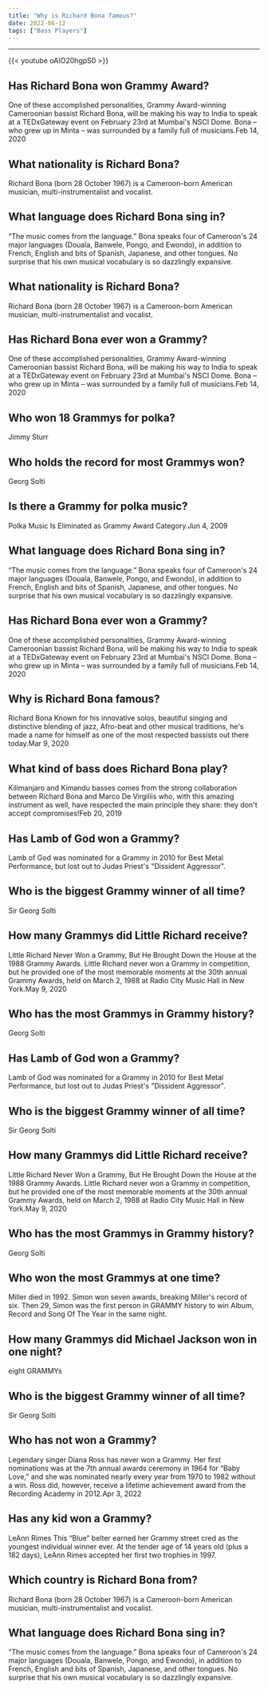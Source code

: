 ```yaml
---
title: "Why is Richard Bona famous?"
date: 2022-06-12
tags: ["Bass Players"]
---
```


---
{{< youtube oAIO20hgpS0 >}}
## Has Richard Bona won Grammy Award?
One of these accomplished personalities, Grammy Award-winning Cameroonian bassist Richard Bona, will be making his way to India to speak at a TEDxGateway event on February 23rd at Mumbai's NSCI Dome. Bona – who grew up in Minta – was surrounded by a family full of musicians.Feb 14, 2020

## What nationality is Richard Bona?
Richard Bona (born 28 October 1967) is a Cameroon-born American musician, multi-instrumentalist and vocalist.

## What language does Richard Bona sing in?
“The music comes from the language.” Bona speaks four of Cameroon's 24 major languages (Douala, Banwele, Pongo, and Ewondo), in addition to French, English and bits of Spanish, Japanese, and other tongues. No surprise that his own musical vocabulary is so dazzlingly expansive.

## What nationality is Richard Bona?
Richard Bona (born 28 October 1967) is a Cameroon-born American musician, multi-instrumentalist and vocalist.

## Has Richard Bona ever won a Grammy?
One of these accomplished personalities, Grammy Award-winning Cameroonian bassist Richard Bona, will be making his way to India to speak at a TEDxGateway event on February 23rd at Mumbai's NSCI Dome. Bona – who grew up in Minta – was surrounded by a family full of musicians.Feb 14, 2020

## Who won 18 Grammys for polka?
Jimmy Sturr

## Who holds the record for most Grammys won?
Georg Solti

## Is there a Grammy for polka music?
Polka Music Is Eliminated as Grammy Award Category.Jun 4, 2009

## What language does Richard Bona sing in?
“The music comes from the language.” Bona speaks four of Cameroon's 24 major languages (Douala, Banwele, Pongo, and Ewondo), in addition to French, English and bits of Spanish, Japanese, and other tongues. No surprise that his own musical vocabulary is so dazzlingly expansive.

## Has Richard Bona ever won a Grammy?
One of these accomplished personalities, Grammy Award-winning Cameroonian bassist Richard Bona, will be making his way to India to speak at a TEDxGateway event on February 23rd at Mumbai's NSCI Dome. Bona – who grew up in Minta – was surrounded by a family full of musicians.Feb 14, 2020

## Why is Richard Bona famous?
Richard Bona Known for his innovative solos, beautiful singing and distinctive blending of jazz, Afro-beat and other musical traditions, he's made a name for himself as one of the most respected bassists out there today.Mar 9, 2020

## What kind of bass does Richard Bona play?
Kilimanjaro and Kimandu basses comes from the strong collaboration between Richard Bona and Marco De Virgiliis who, with this amazing instrument as well, have respected the main principle they share: they don't accept compromises!Feb 20, 2019

## Has Lamb of God won a Grammy?
Lamb of God was nominated for a Grammy in 2010 for Best Metal Performance, but lost out to Judas Priest's "Dissident Aggressor".

## Who is the biggest Grammy winner of all time?
Sir Georg Solti

## How many Grammys did Little Richard receive?
Little Richard Never Won a Grammy, But He Brought Down the House at the 1988 Grammy Awards. Little Richard never won a Grammy in competition, but he provided one of the most memorable moments at the 30th annual Grammy Awards, held on March 2, 1988 at Radio City Music Hall in New York.May 9, 2020

## Who has the most Grammys in Grammy history?
Georg Solti

## Has Lamb of God won a Grammy?
Lamb of God was nominated for a Grammy in 2010 for Best Metal Performance, but lost out to Judas Priest's "Dissident Aggressor".

## Who is the biggest Grammy winner of all time?
Sir Georg Solti

## How many Grammys did Little Richard receive?
Little Richard Never Won a Grammy, But He Brought Down the House at the 1988 Grammy Awards. Little Richard never won a Grammy in competition, but he provided one of the most memorable moments at the 30th annual Grammy Awards, held on March 2, 1988 at Radio City Music Hall in New York.May 9, 2020

## Who has the most Grammys in Grammy history?
Georg Solti

## Who won the most Grammys at one time?
Miller died in 1992. Simon won seven awards, breaking Miller's record of six. Then 29, Simon was the first person in GRAMMY history to win Album, Record and Song Of The Year in the same night.

## How many Grammys did Michael Jackson won in one night?
eight GRAMMYs

## Who is the biggest Grammy winner of all time?
Sir Georg Solti

## Who has not won a Grammy?
Legendary singer Diana Ross has never won a Grammy. Her first nominations was at the 7th annual awards ceremony in 1964 for “Baby Love,” and she was nominated nearly every year from 1970 to 1982 without a win. Ross did, however, receive a lifetime achievement award from the Recording Academy in 2012.Apr 3, 2022

## Has any kid won a Grammy?
LeAnn Rimes This “Blue” belter earned her Grammy street cred as the youngest individual winner ever. At the tender age of 14 years old (plus a 182 days), LeAnn Rimes accepted her first two trophies in 1997.

## Which country is Richard Bona from?
Richard Bona (born 28 October 1967) is a Cameroon-born American musician, multi-instrumentalist and vocalist.

## What language does Richard Bona sing in?
“The music comes from the language.” Bona speaks four of Cameroon's 24 major languages (Douala, Banwele, Pongo, and Ewondo), in addition to French, English and bits of Spanish, Japanese, and other tongues. No surprise that his own musical vocabulary is so dazzlingly expansive.

